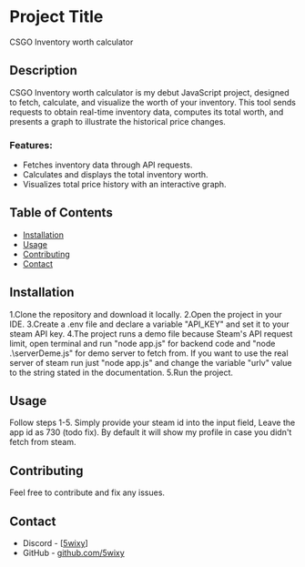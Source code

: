 # Project Title
CSGO Inventory worth calculator


## Description

 CSGO Inventory worth calculator is my debut JavaScript project, designed to fetch, calculate, and visualize the worth of your inventory. 
This tool sends requests to obtain real-time inventory data, computes its total worth, and presents a graph to illustrate the historical price changes.
### Features:

 - Fetches inventory data through API requests.
 - Calculates and displays the total inventory worth.
 - Visualizes total price history with an interactive graph.

## Table of Contents

- [Installation](#installation)
- [Usage](#usage)
- [Contributing](#contributing)
- [Contact](#contact)

## Installation

1.Clone the repository and download it locally.
2.Open the project in your IDE.
3.Create a .env file and declare a variable "API_KEY" and set it to your steam API key.
4.The project runs a demo file because Steam's API request limit, open terminal and run "node app.js" for backend code and "node .\serverDeme.js" for demo server to fetch from. 
  If you want to use the real server of steam run just "node app.js" and change the variable "urlv" value to the string stated in the documentation.
5.Run the project.

## Usage
Follow steps 1-5.
Simply provide your steam id into the input field, Leave the app id as 730 (todo fix).
By default it will show my profile in case you didn't fetch from steam.



## Contributing

Feel free to contribute and fix any issues.


## Contact

- Discord - [[5wixy](https://discordapp.com/users/187576154641793024)]
- GitHub - [github.com/5wixy](https://github.com/5wixy)

